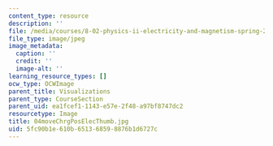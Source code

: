 ```yaml
---
content_type: resource
description: ''
file: /media/courses/8-02-physics-ii-electricity-and-magnetism-spring-2007/5fc90b1e610b651368598876b1d6727c_04moveChrgPosElecThumb.jpg
file_type: image/jpeg
image_metadata:
  caption: ''
  credit: ''
  image-alt: ''
learning_resource_types: []
ocw_type: OCWImage
parent_title: Visualizations
parent_type: CourseSection
parent_uid: ea1fcef1-1143-e57e-2f48-a97bf8747dc2
resourcetype: Image
title: 04moveChrgPosElecThumb.jpg
uid: 5fc90b1e-610b-6513-6859-8876b1d6727c
---
```

